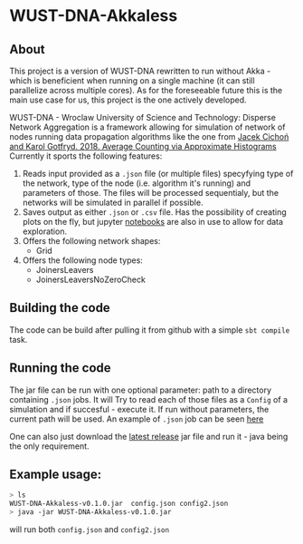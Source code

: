 # WUST-DNA-Akkaless

## About

This project is a version of WUST-DNA rewritten to run without Akka - which is beneficient when running on a single machine (it can still parallelize across multiple cores).
As for the foreseeable future this is the main use case for us, this project is the one actively developed. 

WUST-DNA - Wroclaw University of Science and Technology: Disperse Network Aggregation is a framework allowing for simulation of network of nodes running data propagation algorithms like the one from [Jacek Cichoń and Karol Gotfryd. 2018. Average Counting via Approximate Histograms](https://cs.pwr.edu.pl/cichon/Opus5/99-AverageMain.pdf)
Currently it sports the following features:
1. Reads input provided as a `.json` file (or multiple files) specyfying type of the network, type of the node (i.e. algorithm it's running) and parameters of those. The files will be processed sequentialy, but the networks will be simulated in parallel if possible.
1. Saves output as either `.json` or `.csv` file. Has the possibility of creating plots on the fly, but jupyter [notebooks](src/main/resources/Reporting_workbook.ipynb) are also in use to allow for data exploration.
1. Offers the following network shapes:
    - Grid
1. Offers the following node types:
    - JoinersLeavers 
    - JoinersLeaversNoZeroCheck

## Building the code

The code can be build after pulling it from github with a simple `sbt compile` task.

## Running the code

The jar file can be run with one optional parameter: path to a directory containing `.json` jobs. It will Try to read each of those files as a `Config` of a simulation and if succesful - execute it. If run without parameters, the current path will be used.
An example of `.json` job can be seen [here](src/main/resources/jobs/config.json)

One can also just download the [latest release](https://github.com/jstawik/WUST-DNA-Akkaless/releases/tag/v0.1.0) jar file and run it - java being the only requirement.

## Example usage:
```bash
> ls
WUST-DNA-Akkaless-v0.1.0.jar  config.json config2.json
> java -jar WUST-DNA-Akkaless-v0.1.0.jar
```
will run both `config.json` and `config2.json`
